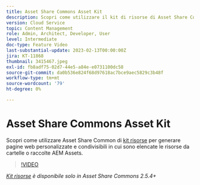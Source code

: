 ```yaml
---
title: Asset Share Commons Asset Kit
description: Scopri come utilizzare il kit di risorse di Asset Share Common per generare pagine web personalizzate e condivisibili in cui sono elencate le risorse delle cartelle o raccolte AEM Assets.
version: Cloud Service
topic: Content Management
role: Admin, Architect, Developer, User
level: Intermediate
doc-type: Feature Video
last-substantial-update: 2023-02-13T00:00:00Z
jira: KT-11868
thumbnail: 3415467.jpeg
exl-id: fb8adf75-02d7-44e5-a84e-e0731100dc58
source-git-commit: da0b536e824f68d97618ac7bce9aec5829c3b48f
workflow-type: tm+mt
source-wordcount: '79'
ht-degree: 0%

---
```


# Asset Share Commons Asset Kit

Scopri come utilizzare Asset Share Common di [kit risorse](https://opensource.adobe.com/asset-share-commons/pages/asset-kit/overview/) per generare pagine web personalizzate e condivisibili in cui sono elencate le risorse da cartelle o raccolte AEM Assets.

>[!VIDEO](https://video.tv.adobe.com/v/3415467?quality=12&learn=on)

_[Kit risorse](https://opensource.adobe.com/asset-share-commons/pages/asset-kit/overview/) è disponibile solo in Asset Share Commons 2.5.4+_
